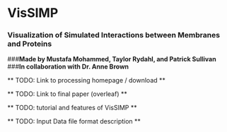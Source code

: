 # VisSIMP
### Visualization of Simulated Interactions between Membranes and Proteins
###**Made by Mustafa Mohammed, Taylor Rydahl, and Patrick Sullivan**
###**In collaboration with Dr. Anne Brown**


** TODO: Link to processing homepage / download **

** TODO: Link to final paper (overleaf) **

** TODO: tutorial and features of VisSIMP **

** TODO: Input Data file format description **

